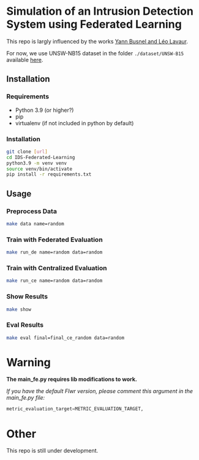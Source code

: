 # Simulation of an Intrusion Detection System using Federated Learning

This repo is largly influenced by the works [Yann Busnel and Léo Lavaur](https://github.com/phdcybersec/nof_2023/tree/main).

For now, we use UNSW-NB15 dataset in the folder `./dataset/UNSW-B15` available [here](https://research.unsw.edu.au/projects/unsw-nb15-dataset).

## Installation

### Requirements

- Python 3.9 (or higher?)
- pip
- virtualenv (if not included in python by default)

### Installation

```bash
git clone [url]
cd IDS-Federated-Learning
python3.9 -m venv venv
source venv/bin/activate
pip install -r requirements.txt
```

## Usage

### Preprocess Data

```bash
make data name=random
```

### Train with Federated Evaluation

```bash
make run_de name=random data=random
```

### Train with Centralized Evaluation

```bash
make run_ce name=random data=random
```

### Show Results

```bash
make show
```

### Eval Results

```bash
make eval final=final_ce_random data=random
```

# Warning

**The main_fe.py requires lib modifications to work.**

_If you have the default Flwr version, please comment this argument in the main_fe.py file:_

```python
metric_evaluation_target=METRIC_EVALUATION_TARGET,
```

# Other

This repo is still under development.
